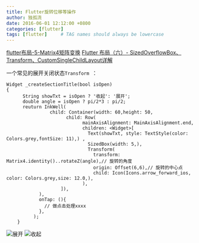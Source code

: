 ```yaml
---
title: Flutter旋转位移等操作
author: 独孤流
date: 2016-06-01 12:12:00 +0800
categories: [flutter]
tags: [flutter]     # TAG names should always be lowercase
---
```


[flutter布局-5-Matrix4矩阵变换](https://www.jianshu.com/p/cc2f9a088fc9)
 [Flutter 布局（六）- SizedOverflowBox、Transform、CustomSingleChildLayout详解](https://www.cnblogs.com/holy-loki/p/9735060.html)

一个常见的展开关闭状态`Transform `：
```
Widget _createSectionTitle(bool isOpen)
{
      String showTxt = isOpen ? '收起': '展开';
      double angle = isOpen ? pi/2*3 : pi/2;
      reuturn InkWell( 
                child: Container(width: 60,height: 50,
                      child: Row(
                            mainAxisAlignment: MainAxisAlignment.end,
                            children: <Widget>[
                              Text(showTxt, style: TextStyle(color: Colors.grey,fontSize: 11),) ,
                              SizedBox(width: 5,),
                              Transform(
                                transform: Matrix4.identity()..rotateZ(angle),// 旋转的角度
                                origin: Offset(6,6),// 旋转的中心点
                                child: Icon(Icons.arrow_forward_ios, color: Colors.grey,size: 12.0,),
                            ),
                    ]),
            ),
            onTap: (){
              // 做点击处理xxxx
            },
          );
    }
```
![展开](https://upload-images.jianshu.io/upload_images/1605558-3fd922b71136b6c8.png?imageMogr2/auto-orient/strip%7CimageView2/2/w/1240)
![收起](https://upload-images.jianshu.io/upload_images/1605558-a8096790e525647f.png?imageMogr2/auto-orient/strip%7CimageView2/2/w/1240)

